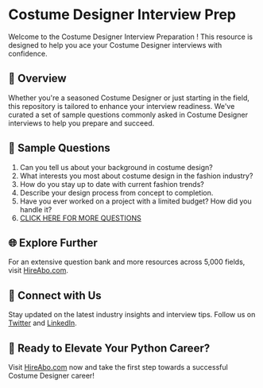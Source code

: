 # Costume Designer Interview Prep

Welcome to the Costume Designer Interview Preparation ! This resource is designed to help you ace your Costume Designer interviews with confidence.

## 🚀 Overview

Whether you're a seasoned Costume Designer or just starting in the field, this repository is tailored to enhance your interview readiness. We've curated a set of sample questions commonly asked in Costume Designer interviews to help you prepare and succeed.

## 📝 Sample Questions

1. Can you tell us about your background in costume design?
2. What interests you most about costume design in the fashion industry?
3. How do you stay up to date with current fashion trends?
4. Describe your design process from concept to completion.
5. Have you ever worked on a project with a limited budget? How did you handle it?
6. [CLICK HERE FOR MORE QUESTIONS](https://hireabo.com/job/6_1_2/Costume%20Designer)

## 🌐 Explore Further

For an extensive question bank and more resources across 5,000 fields, visit [HireAbo.com](https://www.hireabo.com).

## 📱 Connect with Us

Stay updated on the latest industry insights and interview tips. Follow us on [Twitter](https://twitter.com/hireabo) and [LinkedIn](https://www.linkedin.com/in/hire-abo-3609972a8/).

## 🚀 Ready to Elevate Your Python Career?

Visit [HireAbo.com](https://www.hireabo.com) now and take the first step towards a successful Costume Designer career!